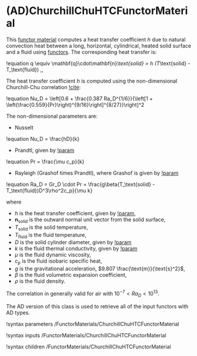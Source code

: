 # (AD)ChurchillChuHTCFunctorMaterial

This [functor material](/FunctorMaterials/index.md) computes a heat transfer coefficient $h$ due to natural convection heat between a long, horizontal, cylindrical, heated solid surface and a fluid using [functors](/Functors/index.md).  The corresponding heat transfer is:

!equation
q \equiv \mathbf{q}\cdot\mathbf{n}_\text{solid} = h (T_\text{solid} - T_\text{fluid}) \,,

The heat transfer coefficient $h$ is computed using the non-dimensional Churchill-Chu correlation [!cite](churchill1975):

!equation
Nu_D = \left[0.6 + \frac{0.387 Ra_D^{1/6}}{\left[1 + \left(\frac{0.559}{Pr}\right)^{9/16}\right]^{8/27}}\right]^2

The non-dimensional parameters are:

- Nusselt

!equation
Nu_D = \frac{hD}{k}

- Prandtl, given by [!param](/FunctorMaterials/ChurchillChuHTCFunctorMaterial/Pr)

!equation
Pr = \frac{\mu c_p}{k}

- Rayleigh (Grashof times Prandtl), where Grashof is  given by [!param](/FunctorMaterials/ChurchillChuHTCFunctorMaterial/Gr)

!equation
Ra_D = Gr_D \cdot Pr = \frac{g\beta(T_\text{solid} - T_\text{fluid})D^3\rho^2c_p}{\mu k}

where

- $h$ is the heat transfer coefficient, given by [!param](/FunctorMaterials/ChurchillChuHTCFunctorMaterial/htc_name),
- $\mathbf{n}_\text{solid}$ is the outward normal unit vector from the solid surface,
- $T_\text{solid}$ is the solid temperature,
- $T_\text{fluid}$ is the fluid temperature,
- $D$ is the solid cylinder diameter, given by [!param](/FunctorMaterials/ChurchillChuHTCFunctorMaterial/length)
- $k$ is the fluid thermal conductivity, given by [!param](/FunctorMaterials/ChurchillChuHTCFunctorMaterial/k_fluid)
- $\mu$ is the fluid dynamic viscosity,
- $c_p$ is the fluid isobaric specific heat,
- $g$ is the gravitational acceleration, $9.807 \frac{\text{m}}{\text{s}^2}$,
- $\beta$ is the fluid volumetric expansion coefficient,
- $\rho$ is the fluid density.

The correlation in generally valid for air with $10^{-7}\lt Ra_D\lt 10^{13}$.

The AD version of this class is used to retrieve all of the input functors with AD types.

!syntax parameters /FunctorMaterials/ChurchillChuHTCFunctorMaterial

!syntax inputs /FunctorMaterials/ChurchillChuHTCFunctorMaterial

!syntax children /FunctorMaterials/ChurchillChuHTCFunctorMaterial



